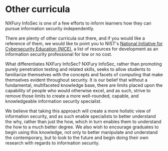 # Other curricula

NXFury InfoSec is one of a few efforts to inform learners how they can pursue information security independently.

There are plenty of other curricula out there, and if you would like a reference of them, we would like to point you to NIST's [National Initiative for Cybersecurity Education (NICE)](https://www.nist.gov/itl/applied-cybersecurity/nice/resources/online-learning-content), a list of resources for development as an information security professional for low or no cost. 

What differentiates NXFury InfoSec? NXFury InfoSec, rather than promoting purely penetration testing and related skills, seeks to allow students to familiarize themselves with the concepts and facets of computing that make themselves evident throughout security. It is our belief that without a fundamental, multifaceted knowledge base, there are limits placed upon the capability of people who would otherwise excel, and as such, strive to remove those limits to create a more well-rounded, capable, and knowledgeable information security specialist.

We believe that taking this approach will create a more holistic view of information security, and as such enable specialists to better understand the why, rather than just the how, which in turn enables them to understand the how to a much better degree. We also wish to encourage graduates to begin using this knowledge, not only to better manipulate and understand the contemporary, but to look to the future and begin doing their own research with regards to information security. 
